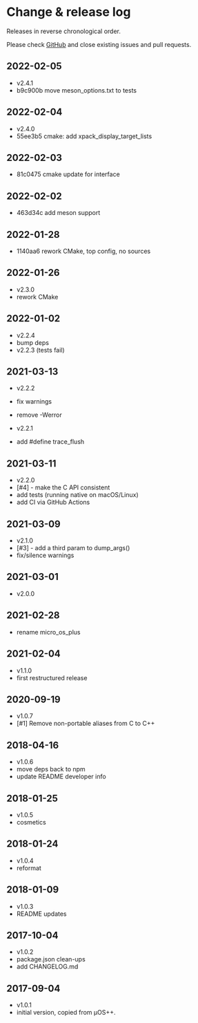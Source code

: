 # Change & release log

Releases in reverse chronological order.

Please check
[GitHub](https://github.com/micro-os-plus/diag-trace-xpack/issues/)
and close existing issues and pull requests.

## 2022-02-05

- v2.4.1
- b9c900b move meson_options.txt to tests

## 2022-02-04

- v2.4.0
- 55ee3b5 cmake: add xpack_display_target_lists

## 2022-02-03

- 81c0475 cmake update for interface

## 2022-02-02

- 463d34c add meson support

## 2022-01-28

- 1140aa6 rework CMake, top config, no sources

## 2022-01-26

- v2.3.0
- rework CMake

## 2022-01-02

- v2.2.4
- bump deps
- v2.2.3 (tests fail)

## 2021-03-13

- v2.2.2
- fix warnings
- remove -Werror

- v2.2.1
- add #define trace_flush

## 2021-03-11

- v2.2.0
- [#4] - make the C API consistent
- add tests (running native on macOS/Linux)
- add CI via GitHub Actions

## 2021-03-09

- v2.1.0
- [#3] - add a third param to dump_args()
- fix/silence warnings

## 2021-03-01

- v2.0.0

## 2021-02-28

- rename micro_os_plus

## 2021-02-04

- v1.1.0
- first restructured release

## 2020-09-19

- v1.0.7
- [#1] Remove non-portable aliases from C to C++

## 2018-04-16

- v1.0.6
- move deps back to npm
- update README developer info

## 2018-01-25

- v1.0.5
- cosmetics

## 2018-01-24

- v1.0.4
- reformat

## 2018-01-09

- v1.0.3
- README updates

## 2017-10-04

- v1.0.2
- package.json clean-ups
- add CHANGELOG.md

## 2017-09-04

- v1.0.1
- initial version, copied from µOS++.
